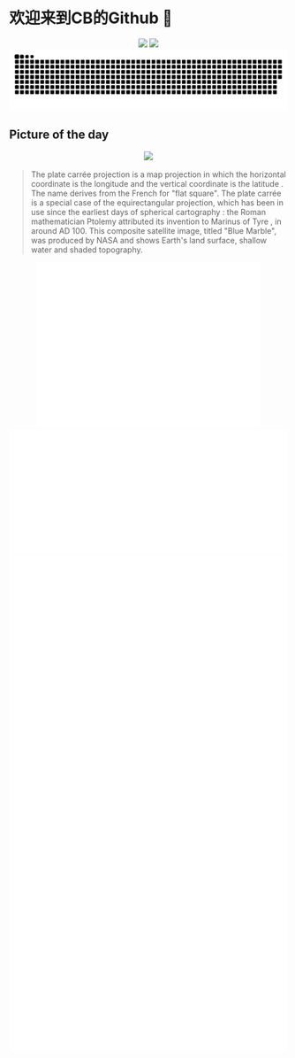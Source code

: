 
# 欢迎来到CB的Github 👋

<div align="center">
  <img height="137px" src="https://github-readme-stats.vercel.app/api?username=SuperCB&show_icons=true&theme=radical" />
  <img height="137px" src="https://github-readme-stats.vercel.app/api/top-langs/?username=SuperCB&hide_title=true&hide_border=true&layout=compact&langs_count=6&text_color=000&icon_color=fff" />
</div>


<div align="center">
    <img src="./contribution-snake/github-contribution-grid-snake.svg" />
</div>



## Picture of the day
<div align="center">
  <img width=400px src="https://upload.wikimedia.org/wikipedia/commons/thumb/2/23/Blue_Marble_2002.png/1125px-Blue_Marble_2002.png" />
</div>

>The  plate carrée projection  is a  map projection  in which the horizontal coordinate is the  longitude  and the vertical coordinate is the  latitude . The name derives from the French for "flat square". The plate carrée is a special case of the equirectangular projection, which has been in use since the earliest days of spherical  cartography : the Roman mathematician  Ptolemy  attributed its invention to  Marinus of Tyre , in around AD 100. This composite satellite image, titled "Blue Marble", was produced by  NASA  and shows Earth's land surface, shallow water and shaded topography.



<div align="center">
  <img height="300px" src="base_metrics.svg" />
  <img  src="metrics.plugin.calendar.full.svg" />
</div>


<div align="center">
  <img  src="plugin_metrics.svg" /> 
</div>
